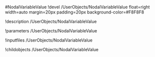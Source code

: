 <!-- MOOSE Object Documentation Stub: Remove this when content is added. -->
#NodalVariableValue
!devel /UserObjects/NodalVariableValue float=right width=auto margin=20px padding=20px background-color=#F8F8F8

!description /UserObjects/NodalVariableValue

!parameters /UserObjects/NodalVariableValue

!inputfiles /UserObjects/NodalVariableValue

!childobjects /UserObjects/NodalVariableValue
